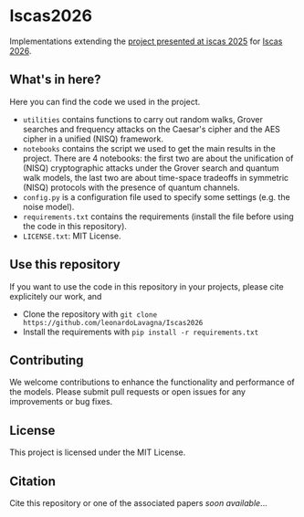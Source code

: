 # Iscas2026

Implementations extending the [project presented at iscas 2025](https://github.com/leonardoLavagna/Iscas2025) for [Iscas 2026](https://2026.ieee-iscas.org/).

## What's in here?
Here you can find the code we used in the project.
* `utilities` contains functions to carry out random walks, Grover searches and frequency attacks on the Caesar's cipher and the AES cipher in a unified (NISQ) framework.
* `notebooks` contains the script we used to get the main results in the project. There are 4 notebooks: the first two are about the unification of (NISQ) cryptographic attacks under the Grover search and quantum walk models, the last two are about time-space tradeoffs in symmetric (NISQ) protocols with the presence of quantum channels.
* `config.py` is a configuration file used to specify some settings (e.g. the noise model).
* `requirements.txt` contains the requirements (install the file before using the code in this repository).
* `LICENSE.txt`: MIT License.

## Use this repository
If you want to use the code in this repository in your projects, please cite explicitely our work, and
* Clone the repository with `git clone https://github.com/leonardoLavagna/Iscas2026`
* Install the requirements with `pip install -r requirements.txt`

## Contributing
We welcome contributions to enhance the functionality and performance of the models. Please submit pull requests or open issues for any improvements or bug fixes.

## License
This project is licensed under the MIT License.

## Citation
Cite this repository or one of the associated papers *soon available*...

